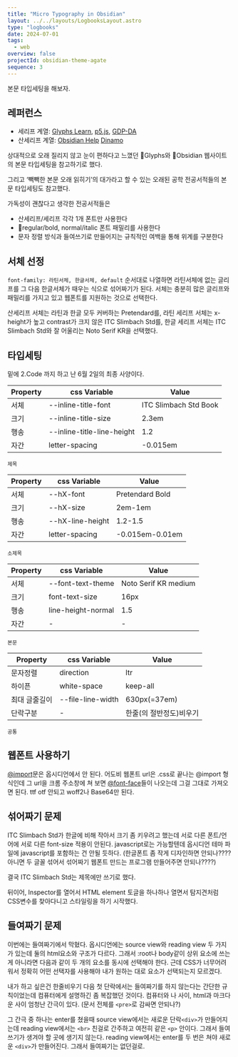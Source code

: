 ```yaml
---
title: "Micro Typography in Obsidian"
layout: ../../layouts/LogbooksLayout.astro
type: "logbooks"
date: 2024-07-01
tags:
  - web
overview: false
projectId: obsidian-theme-agate
sequence: 3
---
```

본문 타입세팅을 해보자.  

## 레퍼런스

- 세리프 계열:  [Glyphs Learn](https://glyphsapp.com/learn/creating-a-variable-font), [p5.js](https://archive.p5js.org/), [GDP-DA](https://postdigitalgraphicdesign.com/)
- 산세리프 계열:  [Obsidian Help](https://help.obsidian.md/Home) [Dinamo](https://abcdinamo.com/studio)

상대적으로 오래 질리지 않고 눈이 편하다고 느꼈던 Glyphs와 Obsidian 웹사이트의 본문 타입세팅을 참고하기로 했다.

그리고 ‘빽빽한 본문 오래 읽히기’의 대가라고 할 수 있는 오래된 공학 전공서적들의 본문 타입세팅도 참고했다.

가독성이 괜찮다고 생각한 전공서적들은
-  산세리프/세리프 각각 1개 폰트만 사용한다
-  regular/bold, normal/italic 폰트 패밀리를 사용한다
-  문자 정렬 방식과 들여쓰기로 만들어지는 규칙적인 여백을 통해 위계를 구분한다

## 서체 선정
`font-family: 라틴서체, 한글서체, default` 순서대로 나열하면 라틴서체에 없는 글리프를 그 다음 한글서체가 때우는 식으로 섞어짜기가 된다. 서체는 충분히 많은 글리프와 패밀리를 가지고 있고 웹폰트를 지원하는 것으로 선택한다.

산세리프 서체는 라틴과 한글 모두 커버하는 Pretendard를, 라틴 세리프 서체는 x-height가 높고 contrast가 크지 않은 ITC Slimbach Std를, 한글 세리프 서체는 ITC Slimbach Std와 잘 어울리는 Noto Serif KR을 선택했다.

## 타입세팅
밑에 2.Code 까지 하고 난 6월 2일의 최종 사양이다.

| Property | css Variable               | Value                 |
| -------- | -------------------------- | --------------------- |
| 서체       | --inline-title-font        | ITC Slimbach Std Book |
| 크기       | --inline-title-size        | 2.3em                 |
| 행송       | --inline-title-line-height | 1.2                   |
| 자간       | letter-spacing             | -0.015em              |
<small>제목</small>

| Property | css Variable     | Value           |
| -------- | ---------------- | --------------- |
| 서체       | --hX-font        | Pretendard Bold |
| 크기       | --hX-size        | 2em-1em         |
| 행송       | --hX-line-height | 1.2-1.5         |
| 자간       | letter-spacing   | -0.015em-0.01em |
<small>소제목</small>

| Property | css Variable       | Value                |
| -------- | ------------------ | -------------------- |
| 서체       | --font-text-theme  | Noto Serif KR medium |
| 크기       | font-text-size     | 16px                 |
| 행송       | line-height-normal | 1.5                  |
| 자간       | -                  | -                    |
<small>본문</small>

| Property | css Variable      | Value         |
| -------- | ----------------- | ------------- |
| 문자정렬     | direction         | ltr           |
| 하이픈      | white-space       | keep-all      |
| 최대 글줄길이  | --file-line-width | 630px(=37em)  |
| 단락구분     | -                 | 한줄(의 절반정도)비우기 |
<small>공통</small>



## 웹폰트 사용하기
[@import](https://developer.mozilla.org/ko/docs/Web/CSS/@import)문은 옵시디언에서 안 된다. 어도비 웹폰트 url은 .css로 끝나는 @import 형식인데 그 url을 크롬 주소창에 쳐 보면 [@font-face](https://developer.mozilla.org/ko/docs/Web/CSS/@font-face)들이 나오는데 그걸 그대로 가져오면 된다. ttf otf 안되고 woff2나 Base64만 된다.

## 섞어짜기 문제
 ITC Slimbach Std가 한글에 비해 작아서 크기 좀 키우려고 했는데 서로 다른 폰트/언어에 서로 다른 font-size 적용이 안된다. javascript로는 가능할텐데 옵시디언 테마 파일에 javascript를 포함하는 건 안될 듯하다. (한글폰트 좀 작게 디자인하면 안되나???? 아니면 두 글꼴 섞어서 섞어짜기 웹폰트 만드는 프로그램 만들어주면 안되나????)

결국 ITC Slimbach Std는 제목에만 쓰기로 했다.

뒤이어, Inspector를 열어서 HTML element 토글을 하나하나 열면서 탐지견처럼 CSS변수를 찾아다니고 스타일링을 하기 시작했다.


## 들여짜기 문제
이번에는 들여짜기에서 막혔다. 옵시디언에는 source view와 reading view 두 가지가 있는데 둘의 html요소와 구조가 다르다. 그래서 :root나 body같이 상위 요소에 쓰는 게 아니라면 다음과 같이 두 개의 요소를 동시에 선택해야 한다. 근데 CSS가 너무어려워서 정확히 어떤 선택자를 사용해야 내가 원하는 대로 요소가 선택되는지 모르겠다.

내가 하고 싶은건 한줄비우기 다음 첫 단락에서는 들여짜기를 하지 않는다는 간단한 규칙이었는데 컴퓨터에게 설명하긴 좀 복잡했던 것이다. 컴퓨터와 나 사이, html과 마크다운 사이 엄청난 간극이 있다. (문서 전체를 `<pre>`로 감싸면 안되나?)

그 간극 중 하나는 enter를 쳤을때 source view에서는 새로운 단락`<div>`가 만들어지는데 reading view에서는 `<br>` 친걸로 간주하고 여전히 같은 `<p>` 안이다. 그래서 들여쓰기가 생겨야 할 곳에 생기지 않는다. reading view에서는 enter를 두 번은 쳐야 새로운 `<div>`가 만들어진다. 그래서 들여짜기는 없던걸로.
